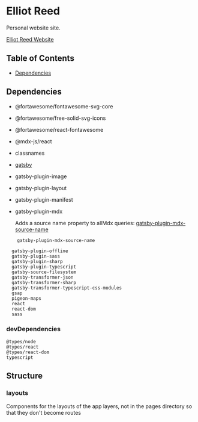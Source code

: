 # Elliot Reed

Personal website site.

[Elliot Reed Website](https:/elliotreed.net)

## Table of Contents

- [Dependencies](#dependencies)

## Dependencies

- @fortawesome/fontawesome-svg-core
- @fortawesome/free-solid-svg-icons
- @fortawesome/react-fontawesome
- @mdx-js/react
- classnames
- [gatsby](https://www.gatsbyjs.com/docs/)
- gatsby-plugin-image
- gatsby-plugin-layout
- gatsby-plugin-manifest
- gatsby-plugin-mdx

  Adds a source name property to allMdx queries:  [gatsby-plugin-mdx-source-name](https://www.gatsbyjs.com/plugins/gatsby-plugin-mdx-source-name/)

```console
    gatsby-plugin-mdx-source-name
```

```console
  gatsby-plugin-offline
  gatsby-plugin-sass
  gatsby-plugin-sharp
  gatsby-plugin-typescript
  gatsby-source-filesystem
  gatsby-transformer-json
  gatsby-transformer-sharp
  gatsby-transformer-typescript-css-modules
  gsap
  pigeon-maps
  react
  react-dom
  sass
```

### devDependencies

```console
@types/node
@types/react
@types/react-dom
typescript
```

## Structure

### layouts

Components for the layouts of the app layers, not in the pages directory so that they don't become routes
